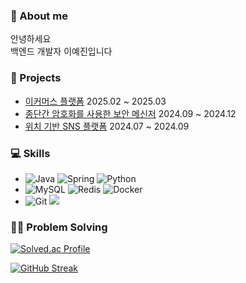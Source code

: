 ### 👋 About me
안녕하세요 <br>
백엔드 개발자 이예진입니다

### 📁 Projects
- [이커머스 플랫폼](https://github.com/Dowongyeolui/molly-api) 2025.02 ~ 2025.03
- [종단간 암호화를 사용한 보안 메신저](https://github.com/orgs/2024-Grad-Project/repositories) 2024.09 ~ 2024.12
- [위치 기반 SNS 플랫폼](https://github.com/lsn-t-this-E-not-/Took-FE) 2024.07 ~ 2024.09

### 💻 Skills
- ![Java](https://img.shields.io/badge/Java-007396.svg?&style=for-the-badge&logo=Java&logoColor=white)
![Spring](https://img.shields.io/badge/Spring-6DB33F.svg?&style=for-the-badge&logo=Spring&logoColor=white)
![Python](https://img.shields.io/badge/Python-3776AB.svg?&style=for-the-badge&logo=Python&logoColor=white)
- ![MySQL](https://img.shields.io/badge/MySQL-4479A1.svg?&style=for-the-badge&logo=MySQL&logoColor=white)
![Redis](https://img.shields.io/badge/redis-%23DD0031.svg?style=for-the-badge&logo=redis&logoColor=white)
![Docker](https://img.shields.io/badge/docker-%230db7ed.svg?style=for-the-badge&logo=docker&logoColor=white)
- ![Git](https://img.shields.io/badge/Git-F05032.svg?&style=for-the-badge&logo=Git&logoColor=white) <img src="https://img.shields.io/badge/github-181717?style=for-the-badge&logo=github&logoColor=white">

### 🏄‍♀️ Problem Solving
[![Solved.ac Profile](http://mazassumnida.wtf/api/v2/generate_badge?boj=kzb02)](https://solved.ac/kzb02/)

[![GitHub Streak](https://streak-stats.demolab.com/?user=525tea)](https://git.io/streak-stats)
